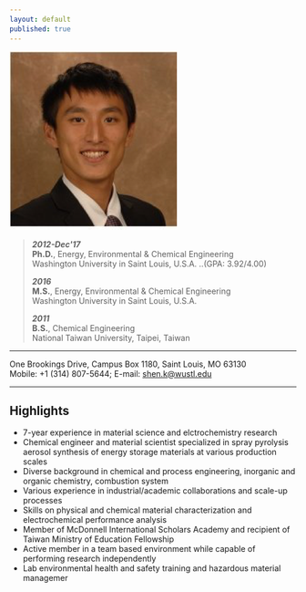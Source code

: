 ```yaml
---
layout: default
published: true
---
```


<img class="profile-picture" src="/pictures/profilePic.png">

>**_2012-Dec&#39;17_**  
>**Ph.D.**, Energy, Environmental &amp; Chemical Engineering                     
>Washington University in Saint Louis, U.S.A.
>..(GPA: 3.92/4.00)
>
>**_2016_**      
>**M.S.**, Energy, Environmental &amp; Chemical Engineering                
>Washington University in Saint Louis, U.S.A. 
>
>**_2011_**  
>**B.S.**, Chemical Engineering                                                               
>National Taiwan University, Taipei, Taiwan

---

One Brookings Drive, Campus Box 1180, Saint Louis, MO 63130  
Mobile: +1 (314) 807-5644; E-mail: [shen.k@wustl.edu](mailto:shen.k@wustl.edu)

---
## Highlights
- 7-year experience in material science and elctrochemistry research
- Chemical engineer and material scientist specialized in spray pyrolysis aerosol synthesis of energy storage materials at various production scales
- Diverse background in chemical and process engineering, inorganic and organic chemistry, combustion system
- Various experience in industrial/academic collaborations and scale-up processes
- Skills on physical and chemical material characterization and electrochemical performance analysis
- Member of McDonnell International Scholars Academy and recipient of Taiwan Ministry of Education Fellowship
- Active member in a team based environment while capable of performing research independently
- Lab environmental health and safety training and hazardous material managemer
